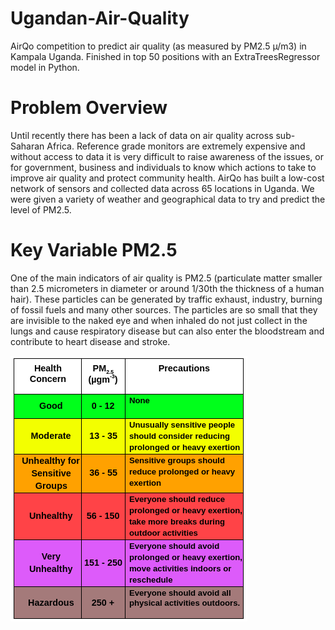 # Ugandan-Air-Quality
AirQo competition to predict air quality (as measured by PM2.5 µ/m3) in Kampala Uganda. Finished in top 50 positions with an ExtraTreesRegressor model in Python.

# Problem Overview
Until recently there has been a lack of data on air quality across sub-Saharan Africa. Reference grade monitors are extremely expensive and without access to data it is very difficult to raise awareness of the issues, or for government, business and individuals to know which actions to take to improve air quality and protect community health. AirQo has built a low-cost network of sensors and collected data across 65 locations in Uganda. We were given a variety of weather and geographical data to try and predict the level of PM2.5.

# Key Variable PM2.5
One of the main indicators of air quality is PM2.5 (particulate matter smaller than 2.5 micrometers in diameter or around 1/30th the thickness of a human hair). These particles can be generated by traffic exhaust, industry, burning of fossil fuels and many other sources. The particles are so small that they are invisible to the naked eye and when inhaled do not just collect in the lungs and cause respiratory disease but can also enter the bloodstream and contribute to heart disease and stroke.

![Image of framework](https://github.com/jackapbutler/Ugandan-Air-Quality/blob/master/air.png)
